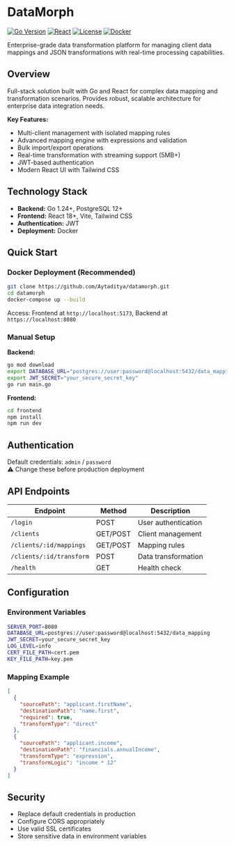 # DataMorph

[![Go Version](https://img.shields.io/badge/Go-1.24+-blue.svg)](https://golang.org)
[![React](https://img.shields.io/badge/React-18+-61DAFB.svg)](https://reactjs.org)
[![License](https://img.shields.io/badge/License-MIT-green.svg)](LICENSE)
[![Docker](https://img.shields.io/badge/Docker-Ready-blue.svg)](docker-compose.yaml)

Enterprise-grade data transformation platform for managing client data mappings and JSON transformations with real-time processing capabilities.

## Overview

Full-stack solution built with Go and React for complex data mapping and transformation scenarios. Provides robust, scalable architecture for enterprise data integration needs.

**Key Features:**
- Multi-client management with isolated mapping rules
- Advanced mapping engine with expressions and validation
- Bulk import/export operations
- Real-time transformation with streaming support (5MB+)
- JWT-based authentication
- Modern React UI with Tailwind CSS

## Technology Stack

- **Backend:** Go 1.24+, PostgreSQL 12+
- **Frontend:** React 18+, Vite, Tailwind CSS
- **Authentication:** JWT
- **Deployment:** Docker

## Quick Start

### Docker Deployment (Recommended)

```bash
git clone https://github.com/Aytaditya/datamorph.git
cd datamorph
docker-compose up --build
```

Access: Frontend at `http://localhost:5173`, Backend at `https://localhost:8080`

### Manual Setup

**Backend:**
```bash
go mod download
export DATABASE_URL="postgres://user:password@localhost:5432/data_mapping"
export JWT_SECRET="your_secure_secret_key"
go run main.go
```

**Frontend:**
```bash
cd frontend
npm install
npm run dev
```

## Authentication

Default credentials: `admin` / `password`  
⚠️ Change these before production deployment

## API Endpoints

| Endpoint | Method | Description |
|----------|--------|-------------|
| `/login` | POST | User authentication |
| `/clients` | GET/POST | Client management |
| `/clients/:id/mappings` | GET/POST | Mapping rules |
| `/clients/:id/transform` | POST | Data transformation |
| `/health` | GET | Health check |

## Configuration

### Environment Variables
```bash
SERVER_PORT=8080
DATABASE_URL=postgres://user:password@localhost:5432/data_mapping
JWT_SECRET=your_secure_secret_key
LOG_LEVEL=info
CERT_FILE_PATH=cert.pem
KEY_FILE_PATH=key.pem
```

### Mapping Example
```json
[
  {
    "sourcePath": "applicant.firstName",
    "destinationPath": "name.first",
    "required": true,
    "transformType": "direct"
  },
  {
    "sourcePath": "applicant.income",
    "destinationPath": "financials.annualIncome",
    "transformType": "expression",
    "transformLogic": "income * 12"
  }
]
```

## Security

- Replace default credentials in production
- Configure CORS appropriately
- Use valid SSL certificates
- Store sensitive data in environment variables

